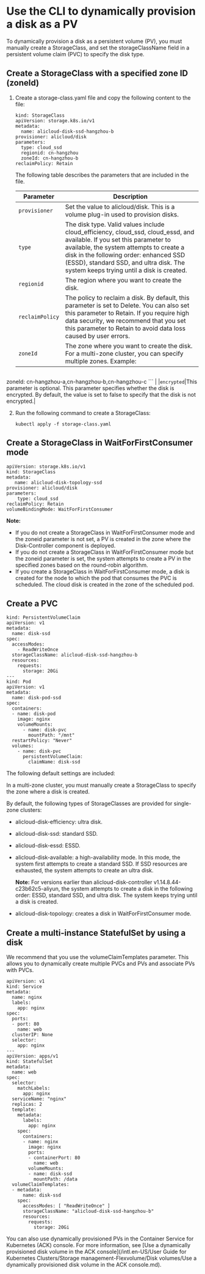 # Use the CLI to dynamically provision a disk as a PV

To dynamically provision a disk as a persistent volume \(PV\), you must manually create a StorageClass, and set the storageClassName field in a persistent volume claim \(PVC\) to specify the disk type.

## Create a StorageClass with a specified zone ID \(zoneId\)

1.  Create a storage-class.yaml file and copy the following content to the file:

    ```
    kind: StorageClass
    apiVersion: storage.k8s.io/v1
    metadata:
      name: alicloud-disk-ssd-hangzhou-b
    provisioner: alicloud/disk
    parameters:
      type: cloud_ssd
      regionid: cn-hangzhou
      zoneId: cn-hangzhou-b
    reclaimPolicy: Retain
    ```

    The following table describes the parameters that are included in the file.

    |Parameter|Description|
    |---------|-----------|
    |`provisioner`|Set the value to alicloud/disk. This is a volume plug-in used to provision disks.|
    |`type`|The disk type. Valid values include cloud\_efficiency, cloud\_ssd, cloud\_essd, and available. If you set this parameter to available, the system attempts to create a disk in the following order: enhanced SSD \(ESSD\), standard SSD, and ultra disk. The system keeps trying until a disk is created.|
    |`regionid`|The region where you want to create the disk.|
    |`reclaimPolicy`|The policy to reclaim a disk. By default, this parameter is set to Delete. You can also set this parameter to Retain. If you require high data security, we recommend that you set this parameter to Retain to avoid data loss caused by user errors.|
    |`zoneId`|The zone where you want to create the disk. For a multi-zone cluster, you can specify multiple zones. Example:

    ```
zoneId: cn-hangzhou-a,cn-hangzhou-b,cn-hangzhou-c
    ``` |
    |`encrypted`|This parameter is optional. This parameter specifies whether the disk is encrypted. By default, the value is set to false to specify that the disk is not encrypted.|

2.  Run the following command to create a StorageClass:

    ```
    kubectl apply -f storage-class.yaml
    ```


## Create a StorageClass in WaitForFirstConsumer mode

```
apiVersion: storage.k8s.io/v1
kind: StorageClass
metadata:
   name: alicloud-disk-topology-ssd
provisioner: alicloud/disk
parameters:
    type: cloud_ssd
reclaimPolicy: Retain
volumeBindingMode: WaitForFirstConsumer
```

**Note:**

-   If you do not create a StorageClass in WaitForFirstConsumer mode and the zoneid parameter is not set, a PV is created in the zone where the Disk-Controller component is deployed.
-   If you do not create a StorageClass in WaitForFirstConsumer mode but the zoneid parameter is set, the system attempts to create a PV in the specified zones based on the round-robin algorithm.
-   If you create a StorageClass in WaitForFirstConsumer mode, a disk is created for the node to which the pod that consumes the PVC is scheduled. The cloud disk is created in the zone of the scheduled pod.

## Create a PVC

```
kind: PersistentVolumeClaim
apiVersion: v1
metadata:
  name: disk-ssd
spec:
  accessModes:
    - ReadWriteOnce
  storageClassName: alicloud-disk-ssd-hangzhou-b
  resources:
    requests:
      storage: 20Gi
---
kind: Pod
apiVersion: v1
metadata:
  name: disk-pod-ssd
spec:
  containers:
  - name: disk-pod
    image: nginx
    volumeMounts:
      - name: disk-pvc
        mountPath: "/mnt"
  restartPolicy: "Never"
  volumes:
    - name: disk-pvc
      persistentVolumeClaim:
        claimName: disk-ssd
```

The following default settings are included:

In a multi-zone cluster, you must manually create a StorageClass to specify the zone where a disk is created.

By default, the following types of StorageClasses are provided for single-zone clusters:

-   alicloud-disk-efficiency: ultra disk.
-   alicloud-disk-ssd: standard SSD.
-   alicloud-disk-essd: ESSD.
-   alicloud-disk-available: a high-availability mode. In this mode, the system first attempts to create a standard SSD. If SSD resources are exhausted, the system attempts to create an ultra disk.

    **Note:** For versions earlier than alicloud-disk-controller v1.14.8.44-c23b62c5-aliyun, the system attempts to create a disk in the following order: ESSD, standard SSD, and ultra disk. The system keeps trying until a disk is created.

-   alicloud-disk-topology: creates a disk in WaitForFirstConsumer mode.

## Create a multi-instance StatefulSet by using a disk

We recommend that you use the volumeClaimTemplates parameter. This allows you to dynamically create multiple PVCs and PVs and associate PVs with PVCs.

```
apiVersion: v1
kind: Service
metadata:
  name: nginx
  labels:
    app: nginx
spec:
  ports:
  - port: 80
    name: web
  clusterIP: None
  selector:
    app: nginx
---
apiVersion: apps/v1
kind: StatefulSet
metadata:
  name: web
spec:
  selector:
    matchLabels:
      app: nginx
  serviceName: "nginx"
  replicas: 2
  template:
    metadata:
      labels:
        app: nginx
    spec:
      containers:
      - name: nginx
        image: nginx
        ports:
        - containerPort: 80
          name: web
        volumeMounts:
        - name: disk-ssd
          mountPath: /data
  volumeClaimTemplates:
  - metadata:
      name: disk-ssd
    spec:
      accessModes: [ "ReadWriteOnce" ]
      storageClassName: "alicloud-disk-ssd-hangzhou-b"
      resources:
        requests:
          storage: 20Gi
```

You can also use dynamically provisioned PVs in the Container Service for Kubernetes \(ACK\) console. For more information, see [Use a dynamically provisioned disk volume in the ACK console](/intl.en-US/User Guide for Kubernetes Clusters/Storage management-Flexvolume/Disk volumes/Use a dynamically provisioned disk volume in the ACK console.md).


